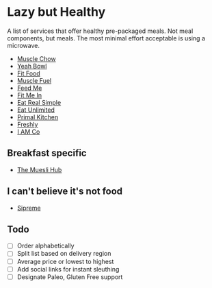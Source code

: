 # Lazy but Healthy

A list of services that offer healthy pre-packaged meals. Not meal components, but meals. The most minimal effort acceptable is using a microwave.

* [Muscle Chow](https://musclechow.co.nz)
* [Yeah Bowl](http://www.yeahbowl.com)
* [Fit Food](https://www.fitfood.nz)
* [Muscle Fuel](https://musclefuel.co.nz)
* [Feed Me](https://www.feed-me.co.nz)
* [Fit Me In](http://www.fitmein.co.nz)
* [Eat Real Simple](https://eatrealsimple.nz)
* [Eat Unlimited](https://eat.co.nz)
* [Primal Kitchen](http://primalkitchen.co.nz)
* [Freshly](https://www.freshly.com)
* [I AM Co](https://iamco.co.nz)

## Breakfast specific

* [The Muesli Hub](http://www.themueslihub.co.nz)

## I can't believe it's not food

* [Sipreme](https://sipreme.nz)

## Todo

* [ ] Order alphabetically
* [ ] Split list based on delivery region
* [ ] Average price or lowest to highest
* [ ] Add social links for instant sleuthing
* [ ] Designate Paleo, Gluten Free support
